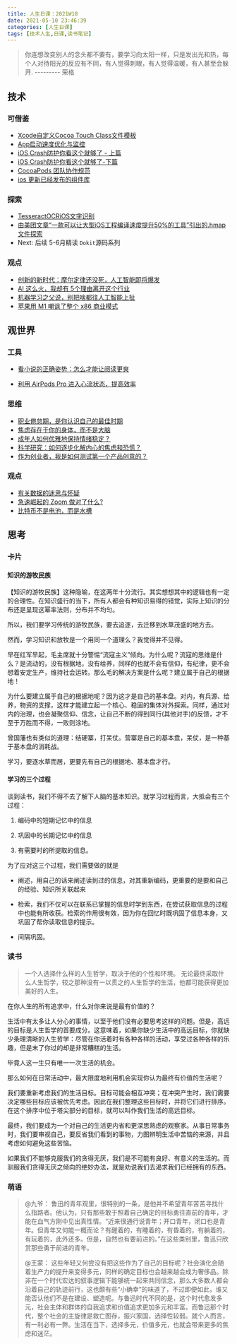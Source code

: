 ```yaml
---
title: 人生日课：2021W18
date: 2021-05-10 23:46:39
categories: [人生日课]
tags: [技术人生,日课,读书笔记]
---
```


> 你连想改变别人的念头都不要有，要学习向太阳一样，只是发出光和热，每个人对待阳光的反应有不同，有人觉得刺眼，有人觉得温暖，有人甚至会躲开.
> --------- 荣格

<!-- more -->

## 技术

### 可借鉴

- [Xcode自定义Cocoa Touch Class文件模板](https://juejin.cn/post/6956822392022925343)
- [App启动速度优化与监控](https://juejin.cn/post/6959369415632781343)
- [iOS Crash防护你看这个就够了 - 上篇](https://juejin.cn/post/6959014275184590855)
- [iOS Crash防护你看这个就够了-下篇](https://juejin.cn/post/6959015601536761893)
- [CocoaPods 团队协作规范](https://juejin.cn/post/6956866311435599909)
- [ios 更新已经发布的组件库](https://juejin.cn/post/6959453446382567431)

### 探索

- [TesseractOCRiOS文字识别](https://juejin.cn/post/6959367414706667550)
- [由美团文章“一款可以让大型iOS工程编译速度提升50%的工具”引出的.hmap文件探索](https://juejin.cn/post/6958842510042988581)
- Next: 后续 5-6月精读  `Dokit`源码系列

### 观点

- [创新的新时代：摩尔定律还没死，人工智能即将爆发](https://36kr.com/p/1200289334380805)
- [AI 这么火，我却有 5个理由离开这个行业](https://36kr.com/p/1201004001888514)
- [机器学习之父说，别把啥都往人工智能上扯](https://36kr.com/p/1194642482563334)
- [苹果用 M1 嘲讽了整个 x86 商业模式](https://36kr.com/p/1197397691468032)

## 观世界

### 工具

- [看小说的正确姿势：怎么才能让阅读更爽](https://36kr.com/p/1189964355143944)

- [利用 AirPods Pro 进入心流状态，提高效率](https://36kr.com/p/1199918020774409)

### 思维

- [职业倦怠期，是你认识自己的最佳时期](https://36kr.com/p/1201358730561792)
- [焦虑存在于你的身体，而不是大脑](https://36kr.com/p/1198970945751560)
- [成年人如何优雅地保持情绪稳定？](https://36kr.com/p/1197500002208261)
- [科学研究：如何逐步化解内心的焦虑和恐慌？](https://36kr.com/p/1190211407726853)
- [作为创业者，我是如何测试第一个产品创意的？](https://36kr.com/p/1198913692010755)

### 观点

- [有关数据的迷思与怀疑](https://sspai.com/post/66376)
- [急速崛起的 Zoom 做对了什么?](https://36kr.com/p/1209924264333446)
- [比特币不是电池，而是水槽](https://36kr.com/p/1202829548926980)

## 思考

### 卡片

#### 知识的游牧民族

【知识的游牧民族】这种隐喻，在这两年十分流行。其实想想其中的逻辑也有一定的合理性。在知识盛行的当下，所有人都会有种知识易得的错觉，实际上知识的分布还是呈现这幂率法则，分布并不均匀。

所以，我们要学习传统的游牧民族，要去追逐，去迁移到水草茂盛的地方去。

然而，学习知识和放牧是一个用同一个道理么？我觉得并不见得。

早在红军早起，毛主席就十分警惕“流寇主义”倾向。为什么呢？流寇的思维是什么？是流动的，没有根据地，没有给养，同样的也就不会有信仰，有纪律，更不会想着安定生产，维持社会运转。那么毛的解决方案是什么呢？建立属于自己的根据地！

为什么要建立属于自己的根据地呢？因为这才是自己的基本盘。对内，有兵源、给养，物资的支撑，这样才能建立起一个核心、稳固的集体对外探索。同样，通过对内的治理，也会凝聚信仰、信念，让自己不断的得到同行(其他对手)的反馈，才不至于万胜而不得，一败则涂地。

曾国藩也有类似的道理：结硬寨，打呆仗。营寨是自己的基本盘，呆仗，是一种基于基本盘的消耗战。

学习，要逐水草而居，更要先有自己的根据地、基本盘才行。

#### 学习的三个过程

谈到读书，我们不得不去了解下人脑的基本知识。就学习过程而言，大抵会有三个过程：

1. 编码中的短期记忆中的信息

2. 巩固中的长期记忆中的信息

3. 有需要时的所提取的信息。

为了应对这三个过程，我们需要做的就是

- 阐述，用自己的话来阐述读到过的信息，对其重新编码，更重要的是要和自己的经验、知识所关联起来

- 检索，我们不仅可以在联系已掌握的信息时学到东西，在尝试获取信息的过程中也能有所收获。检索的作用很有效，因为你在回忆时既巩固了信息本身，又巩固了帮你读取信息的提示。

- 间隔巩固。

### 读书

> 一个人选择什么样的人生哲学，取决于他的个性和环境。 无论最终采取什么人生哲学，较之那种没有一以贯之的人生哲学的生活，他都可能获得更加美好的人生。

在你人生的所有追求中，什么对你来说是最有价值的？

生活中有太多让人分心的事情，以至于他们没有必要思考这样的问题。但是，高远的目标是人生哲学的首要成分。这意味着，如果你缺少生活中的高远目标，你就缺少条理清晰的人生哲学：尽管在你活着时有各种各样的活动，享受过各种各样的乐趣，但是末了你过的却是非常糟糕的生活。

毕竟人这一生只有唯一一次生活的机会。

那么如何在日常活动中，最大限度地利用机会实现你认为最终有价值的生活呢？

我们要重新考虑我们的生活目标。目标可能会相互冲突；在冲突产生时，我们需要决定哪些目标应该被优先考虑。因此在我们整理这些目标时，并将它们进行排序。在这个排序中位于塔尖部分的目标，就可以叫作我们生活的高远目标。

最终，我们要成为一个对自己的生活更内省和更深思熟虑的观察家。从事日常事务时，我们要审视自己，要反省我们看到的事物，力图辨明生活中苦恼的来源，并且考虑如何避免这些苦恼。

如果我们不能够克服我们的贪得无厌，我们是不可能有良好、有意义的生活的。而驯服我们贪得无厌之倾向的绝妙办法，就是劝说我们去渴求我们已经拥有的东西。

### 萌语

> @九爷：
> 鲁迅的青年观里，很特别的一条，是他并不希望青年苦苦寻找什么指路者。他认为，只有那些敢于照着自己确定的目标勇往直前的青年，才能在血气方刚中见出真性情。“近来很通行说青年；开口青年，闭口也是青年。但青年又何能一概而论？有醒着的，有睡着的，有昏着的，有躺着的，有玩着的，此外还多。但是，自然也有要前进的。”在这些类别里，鲁迅只欣赏那些勇于前进的青年。
> 
> @王蒙：
> 这些年轻又何尝没有把这些作为了自己的目标呢？社会演化会随着生产力的提升来变得多元，同样的确定目标也会越来越会成为奢侈品。除非在一个时代宏达的叙事逻辑下能够统一起来共同信念，那么大多数人都会沿着自己的轨迹前行，这也颇有些“小确幸”的味道了，不过即便如此，谁又能否认他们不是在建设、塑造呢。与鲁迅时代不同的是，这个时代愈发多元，社会主体和群体的自我追求和价值追求更加多元和丰富。而鲁迅那个时代，整个社会的主旋律是救亡图存，振兴家国，选择性较弱。就个人而言，有一利必有一弊。生活在当下，选择多元，价值多元，也就会带来更多的焦虑和迷茫。
